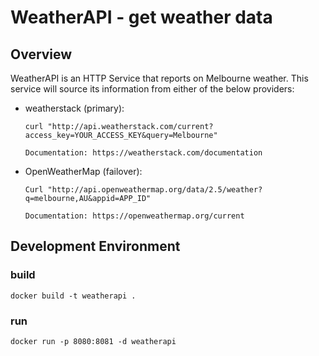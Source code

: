 # WeatherAPI - get weather data


## Overview

WeatherAPI is an HTTP Service that reports on Melbourne weather. This service will source its information from either of the below providers:

* weatherstack (primary):

      curl "h​ttp://api.weatherstack.com/current?access_key=YOUR_ACCESS_KEY&query=Melbourne​"

      Documentation: https://weatherstack.com/documentation

* OpenWeatherMap (failover):

      Curl "http://api.openweathermap.org/data/2.5/weather?q=melbourne,AU&appid=APP_ID"

      Documentation: https://openweathermap.org/current


## Development Environment


### build

```docker build -t weatherapi .```

### run

```docker run -p 8080:8081 -d weatherapi```
